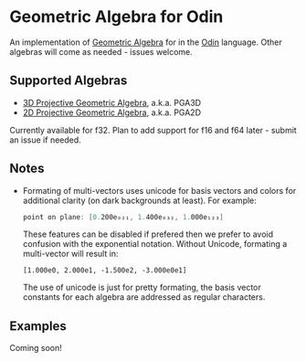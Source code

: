 # Geometric Algebra for Odin

An implementation of [Geometric Algebra](https://bivector.net/) for in the [Odin](https://odin-lang.org/) language. Other algebras will come as needed - issues welcome.

## Supported Algebras
* [3D Projective Geometric Algebra](https://bivector.net/tools.html?p=3&q=0&r=1), a.k.a. PGA3D
* [2D Projective Geometric Algebra](https://bivector.net/tools.html?p=2&q=0&r=1), a.k.a. PGA2D

Currently available for f32. Plan to add support for f16 and f64 later - submit an issue if needed.

## Notes
* Formating of multi-vectors uses unicode for basis vectors and colors for additional clarity (on dark backgrounds at least). For example:
  ```powershell
  point on plane: [0.200e₀₂₁, 1.400e₀₃₂, 1.000e₁₂₃]
  ```
  These features can be disabled if prefered then we prefer to avoid confusion with the exponential notation. Without Unicode, formating a multi-vector will result in:  
  ```
  [1.000e0, 2.000e1, -1.500e2, -3.000e0e1]
  ```
  The use of unicode is just for pretty formating, the basis vector constants for each algebra are addressed as regular characters.

## Examples
Coming soon!
